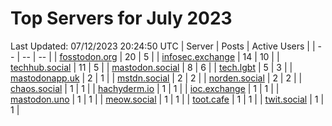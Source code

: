 # Top Servers for July 2023
Last Updated: 07/12/2023 20:24:50 UTC
| Server | Posts | Active Users |
| -- | -- | -- |
| [fosstodon.org](https://fosstodon.org/tags/PowerShell) | 20 | 5 |
| [infosec.exchange](https://infosec.exchange/tags/PowerShell) | 14 | 10 |
| [techhub.social](https://techhub.social/tags/PowerShell) | 11 | 5 |
| [mastodon.social](https://mastodon.social/tags/PowerShell) | 8 | 6 |
| [tech.lgbt](https://tech.lgbt/tags/PowerShell) | 5 | 3 |
| [mastodonapp.uk](https://mastodonapp.uk/tags/PowerShell) | 2 | 1 |
| [mstdn.social](https://mstdn.social/tags/PowerShell) | 2 | 2 |
| [norden.social](https://norden.social/tags/PowerShell) | 2 | 2 |
| [chaos.social](https://chaos.social/tags/PowerShell) | 1 | 1 |
| [hachyderm.io](https://hachyderm.io/tags/PowerShell) | 1 | 1 |
| [ioc.exchange](https://ioc.exchange/tags/PowerShell) | 1 | 1 |
| [mastodon.uno](https://mastodon.uno/tags/PowerShell) | 1 | 1 |
| [meow.social](https://meow.social/tags/PowerShell) | 1 | 1 |
| [toot.cafe](https://toot.cafe/tags/PowerShell) | 1 | 1 |
| [twit.social](https://twit.social/tags/PowerShell) | 1 | 1 |

